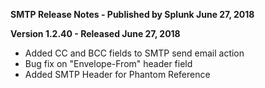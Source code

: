 **SMTP Release Notes - Published by Splunk June 27, 2018**


**Version 1.2.40 - Released June 27, 2018**

* Added CC and BCC fields to SMTP send email action
* Bug fix on "Envelope-From" header field
* Added SMTP Header for Phantom Reference
